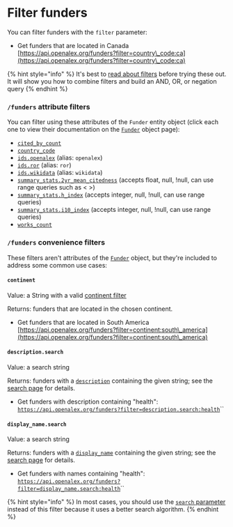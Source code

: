# Filter funders

You can filter funders with the `filter` parameter:

* Get funders that are located in Canada\
  [https://api.openalex.org/funders?filter=country\_code:ca](https://api.openalex.org/funders?filter=country\_code:ca)

{% hint style="info" %}
It's best to [read about filters](../../how-to-use-the-api/get-lists-of-entities/filter-entity-lists.md) before trying these out. It will show you how to combine filters and build an AND, OR, or negation query
{% endhint %}

### `/funders` attribute filters

You can filter using these attributes of the `Funder` entity object (click each one to view their documentation on the [`Funder`](funder-object.md) object page):

* [`cited_by_count`](funder-object.md#cited\_by\_count)
* [`country_code`](funder-object.md#country\_code)
* [`ids.openalex`](funder-object.md#ids) (alias: `openalex`)
* [`ids.ror`](funder-object.md#ids) (alias: `ror`)
* [`ids.wikidata`](funder-object.md#ids) (alias: `wikidata`)
* [`summary_stats.2yr_mean_citedness`](funder-object.md#summary_stats) (accepts float, null, !null, can use range queries such as < >)
* [`summary_stats.h_index`](funder-object.md#summary_stats) (accepts integer, null, !null, can use range queries)
* [`summary_stats.i10_index`](funder-object.md#summary_stats) (accepts integer, null, !null, can use range queries)
* [`works_count`](funder-object.md#works\_count)

### `/funders` convenience filters

These filters aren't attributes of the [`Funder`](funder-object.md) object, but they're included to address some common use cases:

#### `continent`

Value: a String with a valid [continent filter](../geo/continents.md#filter-by-continent)

Returns: funders that are located in the chosen continent.

* Get funders that are located in South America\
  [https://api.openalex.org/funders?filter=continent:south\_america](https://api.openalex.org/funders?filter=continent:south\_america)

#### `description.search`

Value: a search string

Returns: funders with a [`description`](funder-object.md#description) containing the given string; see the [search page](search-funders.md#search-a-specific-field) for details.

* Get funders with description containing "health":\
  [`https://api.openalex.org/funders?filter=description.search:health`](https://api.openalex.org/funders?filter=description.search:health)``

#### `display_name.search`

Value: a search string

Returns: funders with a [`display_name`](funder-object.md#display\_name) containing the given string; see the [search page](search-funders.md#search-a-specific-field) for details.

* Get funders with names containing "health":\
  [`https://api.openalex.org/funders?filter=display_name.search:health`](https://api.openalex.org/funders?filter=display_name.search:health)``

{% hint style="info" %}
In most cases, you should use the [`search` parameter](../venues/search-venues.md#venues-full-search) instead of this filter because it uses a better search algorithm.
{% endhint %}

